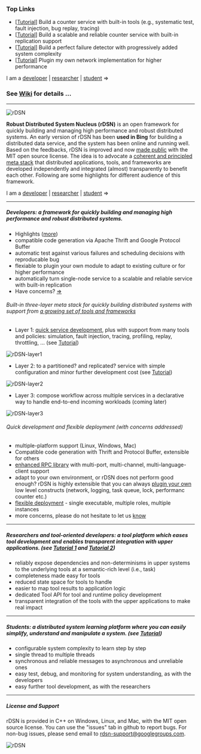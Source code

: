 
### Top Links

 * [[Tutorial](https://github.com/Microsoft/rDSN/wiki/Tutorial:-Build-A-Single-Node-Counter-Service)] Build a counter service with built-in tools (e.g., systematic test, fault injection, bug replay, tracing)
 * [[Tutorial](https://github.com/Microsoft/rDSN/wiki/Tutorial:-Build-A-Scalable-and-Reliable-Counter-Service)] Build a scalable and reliable counter service with built-in replication support
 * [[Tutorial](https://github.com/Microsoft/rDSN/wiki/Tutorial:-Perfect-Failure-Detector)] Build a perfect failure detector with progressively added system complexity
 * [[Tutorial](https://github.com/Microsoft/rDSN/wiki/Tutorial:-Plugin-A-New-Network-Implementation)] Plugin my own network implementation for higher performance


I am a [developer](https://github.com/Microsoft/rDSN/wiki/overview#developers-a-framework-for-quickly-building-and-managing-high-performance-and-robust-distributed-systems)  |   [researcher](https://github.com/Microsoft/rDSN/wiki/overview#researchers-and-tool-oriented-developers-a-tool-platform-which-eases-tool-development-and-enables-transparent-integration-with-upper-applications-see-tutorial-1-and-tutorial-2)  |   [student](https://github.com/Microsoft/rDSN/wiki/overview#students-a-distributed-system-learning-platform-where-you-can-easily-simplify-understand-and-manipulate-a-system-see-tutorial) =>

### See [Wiki](https://github.com/Microsoft/rDSN/wiki) for details  ...

***

![rDSN](https://raw.githubusercontent.com/Microsoft/rDSN/master/resources/rdsn.jpg) 

**Robust Distributed System Nucleus (rDSN)** is an open framework for quickly building and managing high performance and robust distributed systems. An early version of rDSN has been **used in Bing** for building a distributed data service, and the system has been online and running well. Based on the feedbacks, rDSN is improved and now [made public](http://research.microsoft.com/en-us/projects/rdsn/default.aspx) with the MIT open source license. The idea is to advocate a [coherent and principled meta stack](https://github.com/Microsoft/rDSN/wiki/Design-Rational) that distributed applications, tools, and frameworks are developed independently and integrated (almost) transparently to benefit each other. Following are some highlights for different audience of this framework.

I am a [developer](https://github.com/Microsoft/rDSN/wiki/overview#developers-a-framework-for-quickly-building-and-managing-high-performance-and-robust-distributed-systems)  |   [researcher](https://github.com/Microsoft/rDSN/wiki/overview#researchers-and-tool-oriented-developers-a-tool-platform-which-eases-tool-development-and-enables-transparent-integration-with-upper-applications-see-tutorial-1-and-tutorial-2)  |   [student](https://github.com/Microsoft/rDSN/wiki/overview#students-a-distributed-system-learning-platform-where-you-can-easily-simplify-understand-and-manipulate-a-system-see-tutorial) =>

***

##### Developers: a framework for quickly building and managing high performance and robust distributed systems.


* Highlights ([more](https://github.com/Microsoft/rDSN/wiki/overview#built-in-three-layer-meta-stack-for-quickly-building-distributed-systems-with-support-from-a-growing-set-of-tools-and-frameworks))
 * compatible code generation via Apache Thrift and Google Protocol Buffer
 * automatic test against various failures and scheduling decisions with reproducable bug
 * flexiable to plugin your own module to adapt to existing culture or for higher performance
 * automatically turn single-node service to a scalable and reliable service with built-in replication
* Have concerns? [=>](https://github.com/Microsoft/rDSN/wiki/overview#quick-development-and-flexible-deployment-with-concerns-addressed)

###### Built-in three-layer meta stack for quickly building distributed systems with support from [a growing set of tools and frameworks](https://github.com/Microsoft/rDSN/wiki/Available-Tools-Policies-and-Frameworks)
 * Layer 1: [quick service development](https://github.com/Microsoft/rDSN/Wiki/Overview#quick-development-and-flexible-deployment-with-concerns-addressed), plus with support from many tools and policies: simulation, fault injection, tracing, profiling, replay, throttling, ...  (see [Tutorial](https://github.com/Microsoft/rDSN/wiki/Tutorial:-Build-A-Single-Node-Counter-Service))
 
 ![rDSN-layer1](https://raw.githubusercontent.com/Microsoft/rDSN/master/resources/rdsn-layer1.jpg)
 * Layer 2: to a partitioned? and replicated? service with simple configuration and minor further development cost
 (see [Tutorial](https://github.com/Microsoft/rDSN/wiki/Tutorial:-Build-A-Scalable-and-Reliable-Counter-Service))

 ![rDSN-layer2](https://raw.githubusercontent.com/Microsoft/rDSN/master/resources/rdsn-layer2.jpg)
 * Layer 3: compose workflow across multiple services in a declarative way to handle end-to-end incoming workloads (coming later)
 
 ![rDSN-layer3](https://raw.githubusercontent.com/Microsoft/rDSN/master/resources/rdsn-layer3.jpg)

###### Quick development and flexible deployment (with concerns addressed)
 * multiple-platform support (Linux, Windows, Mac)
 * Compatible code generation with Thrift and Protocol Buffer, extensible for others
 * [enhanced RPC library](https://github.com/Microsoft/rDSN/wiki/Tutorial:-Build-A-Single-Node-Counter-Service#step-14-connect-the-service-with-other-languages-optional) with multi-port, multi-channel, multi-language-client support
 * adapt to your own environment, or rDSN does not perform good enough? rDSN is highly extensible that you can always [plugin your own](https://github.com/Microsoft/rDSN/wiki/Tool-API:-Component-Providers,-Join-Points,-and-State-Extensions#component-providers) low level constructs (network, logging, task queue, lock, performanc counter etc.)
 * [flexible deployment]((https://github.com/Microsoft/rDSN/wiki/Tutorial:-Build-A-Single-Node-Counter-Service#step-3-run-with-the-native-runtime-and-deployment)) - single executable, multiple roles, multiple instances
 * more concerns, please do not hesitate to let us [know](mailto:rdsn-support@googlegroups.com)

***

##### Researchers and tool-oriented developers: a tool platform which eases tool development and enables transparent integration with upper applications. (see [Tutorial 1](https://github.com/Microsoft/rDSN/wiki/Tutorial:-Network-Fault-Injection) and [Tutorial 2](https://github.com/Microsoft/rDSN/wiki/Tutorial:-How-to-Implement-A-Coorperative-Scheduler))

* reliably expose dependencies and non-determinisms in upper systems to the underlying tools at a semantic-rich level (i.e., task)
 * completeness made easy for tools
 * reduced state space for tools to handle
 * easier to map tool results to application logic
* dedicated Tool API for tool and runtime policy development
* transparent integration of the tools with the upper applications to make real impact

***

##### Students: a distributed system learning platform where you can easily simplify, understand and manipulate a system. (see [Tutorial](https://github.com/Microsoft/rDSN/wiki/Tutorial:-Perfect-Failure-Detector))

* configurable system complexity to learn step by step
 * single thread to multiple threads
 * synchronous and reliable messages to asynchronous and unreliable ones
* easy test, debug, and monitoring for system understanding, as with the developers
* easy further tool development, as with the researchers


***


##### License and Support

rDSN is provided in C++ on Windows, Linux, and Mac, with the MIT open source license. You can use the "issues" tab in github to report bugs. For non-bug issues, please send email to rdsn-support@googlegroups.com.

![rDSN](https://raw.githubusercontent.com/Microsoft/rDSN/master/resources/rdsn-QR.png)
